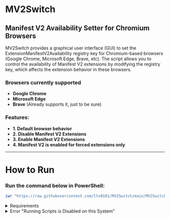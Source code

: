 # MV2Switch

## Manifest V2 Availability Setter for Chromium Browsers

MV2Switch provides a graphical user interface (GUI) to set the ExtensionManifestV2Availability registry key for Chromium-based browsers (Google Chrome, Microsoft Edge, Brave, etc). The script allows you to control the availability of Manifest V2 extensions by modifying the registry key, which affects the extension behavior in these browsers.
### Browsers currently supported
- **Google Chrome**
- **Microsoft Edge**
- **Brave** (Already supports it, just to be sure)

### Features:
- **1. Default browser behavior**
- **2. Disable Manifest V2 Extensions**
- **3. Enable Manifest V2 Extensions**
- **4. Manifest V2 is enabled for forced extensions only**

---

# How to Run
### Run the command below in PowerShell:

```ps1
iwr "https://raw.githubusercontent.com/ltx0101/MV2Switch/main/MV2Switch.ps1" -OutFile "MV2Switch.ps1"; .\MV2Switch.ps1
```
<details>
<summary> Requirements </summary>

- Windows 10/11
- PowerShell with Administrator privileges
</details>

<details>
<summary>Error "Running Scripts is Disabled on this System"</summary>

### Run this command in PowerShell:

```ps1
Set-ExecutionPolicy -ExecutionPolicy RemoteSigned
```
</details>
